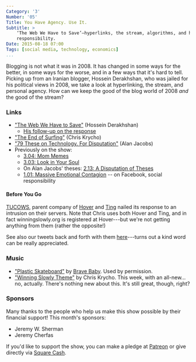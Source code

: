 ```yaml
---
Category: '3'
Number: '05'
Title: You Have Agency. Use It.
Subtitle: >
    ‘The Web We Have to Save’—hyperlinks, the stream, algorithms, and human
    responsibility.
Date: 2015-08-18 07:00
Tags: [social media, technology, economics]
...
```


Blogging is not what it was in 2008. It has changed in some ways for the better,
in some ways for the worse, and in a few ways that it's hard to tell. Picking up
from an Iranian blogger, Hossein Derakhshan, who was jailed for his political
views in 2008, we take a look at hyperlinking, the stream, and personal agency.
How can we keep the good of the blog world of 2008 *and* the good of the stream?

### Links

  - ["The Web We Have to Save"][medium] (Hossein Derakhshan)
      + [His follow-up on the response][follow-up]
  - ["The End of Surfing"][chris] (Chris Krycho)
  - ["79 These on Technology. For Disputation"][79] (Alan Jacobs)
  - Previously on the show:
      + [3.04: Mom Memes][3.04]
      + [3.03: Look in Your Soul][3.03]
      + On Alan Jacobs' theses: [2.13: A Disputation of Theses][2.13]
      + [1.01: Massive Emotional Contagion][1.01] -- on Facebook, social
        responsibility

[medium]: https://medium.com/matter/the-web-we-have-to-save-2eb1fe15a426
[follow-up]: https://medium.com/@h0d3r/the-response-to-this-rather-long-essay-was-quite-surprising-to-me-i-have-to-say-f29096a7da75
[chris]: http://www.chriskrycho.com/2014/the-end-of-surfing.html
[79]: http://iasc-culture.org/THR/channels/Infernal_Machine/2015/03/79-theses-on-technology-for-disputation/
[3.04]: http://www.winningslowly.org/3.04/
[3.03]: http://www.winningslowly.org/3.03/
[2.13]: http://www.winningslowly.org/2.13/
[1.01]: http://www.winningslowly.org/1.01/

#### Before You Go
[TUCOWS], parent company of [Hover] and [Ting] nailed its response to an
intrusion on their servers. Note that Chris uses both Hover and Ting, and in
fact winningslowly.org is registered at Hover---but we're not getting anything
from them (rather the opposite!)

[TUCOWS]: http://www.tucows.com
[Hover]: https://www.hover.com
[Ting]: https://ting.com

See also our tweets back and forth with them [here][hovertweets]---turns out a
kind word can be really appreciated.

[hovertweets]: https://twitter.com/WinningSlowly/status/628749243679907840

### Music

  - ["Plastic Skateboard"](https://soundcloud.com/bravebabymusic/plastic-skateboard)
    by [Brave Baby](http://bravebabymusic.com). Used by permission.
  - ["Winning Slowly Theme"](//soundcloud.com/chriskrycho/winning-slowly)
    by Chris Krycho. This week, with an all-new... no, actually. There's nothing
    new about this. It's still great, though, right?

### Sponsors

Many thanks to the people who help us make this show possible by their financial
support! This month's sponsors:

  - Jeremy W. Sherman
  - Jeremy Cherfas

If you'd like to support the show, you can make a pledge at [Patreon] or give
directly via [Square Cash].

[Patreon]: https://www.patreon.com/winningslowly
[Square Cash]: https://cash.me/$winningslowly
